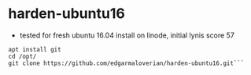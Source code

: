 # harden-ubuntu16

* tested for fresh ubuntu 16.04 install on linode, initial lynis score 57
```
apt install git
cd /opt/
git clone https://github.com/edgarmaloverian/harden-ubuntu16.git```
